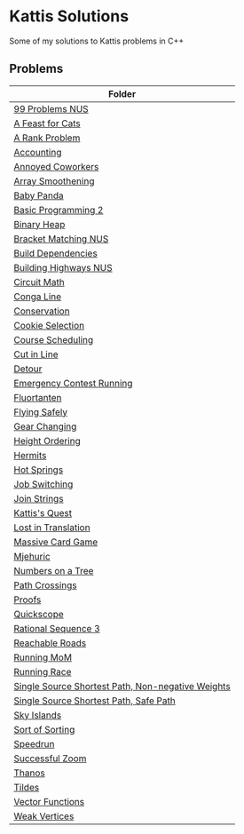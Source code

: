 # Kattis Solutions
Some of my solutions to Kattis problems in C++
## Problems
| Folder |
|--------|
| [99 Problems NUS](https://github.com/bentohset/kattis-solutions/tree/main/src/99%20Problems%20NUS) |
| [A Feast for Cats](https://github.com/bentohset/kattis-solutions/tree/main/src/A%20Feast%20for%20Cats) |
| [A Rank Problem](https://github.com/bentohset/kattis-solutions/tree/main/src/A%20Rank%20Problem) |
| [Accounting](https://github.com/bentohset/kattis-solutions/tree/main/src/Accounting) |
| [Annoyed Coworkers](https://github.com/bentohset/kattis-solutions/tree/main/src/Annoyed%20Coworkers) |
| [Array Smoothening](https://github.com/bentohset/kattis-solutions/tree/main/src/Array%20Smoothening) |
| [Baby Panda](https://github.com/bentohset/kattis-solutions/tree/main/src/Baby%20Panda) |
| [Basic Programming 2](https://github.com/bentohset/kattis-solutions/tree/main/src/Basic%20Programming%202) |
| [Binary Heap](https://github.com/bentohset/kattis-solutions/tree/main/src/Binary%20Heap) |
| [Bracket Matching NUS](https://github.com/bentohset/kattis-solutions/tree/main/src/Bracket%20Matching%20NUS) |
| [Build Dependencies](https://github.com/bentohset/kattis-solutions/tree/main/src/Build%20Dependencies) |
| [Building Highways NUS](https://github.com/bentohset/kattis-solutions/tree/main/src/Building%20Highways%20NUS) |
| [Circuit Math](https://github.com/bentohset/kattis-solutions/tree/main/src/Circuit%20Math) |
| [Conga Line](https://github.com/bentohset/kattis-solutions/tree/main/src/Conga%20Line) |
| [Conservation](https://github.com/bentohset/kattis-solutions/tree/main/src/Conservation) |
| [Cookie Selection](https://github.com/bentohset/kattis-solutions/tree/main/src/Cookie%20Selection) |
| [Course Scheduling](https://github.com/bentohset/kattis-solutions/tree/main/src/Course%20Scheduling) |
| [Cut in Line](https://github.com/bentohset/kattis-solutions/tree/main/src/Cut%20in%20Line) |
| [Detour](https://github.com/bentohset/kattis-solutions/tree/main/src/Detour) |
| [Emergency Contest Running](https://github.com/bentohset/kattis-solutions/tree/main/src/Emergency%20Contest%20Running) |
| [Fluortanten](https://github.com/bentohset/kattis-solutions/tree/main/src/Fluortanten) |
| [Flying Safely](https://github.com/bentohset/kattis-solutions/tree/main/src/Flying%20Safely) |
| [Gear Changing](https://github.com/bentohset/kattis-solutions/tree/main/src/Gear%20Changing) |
| [Height Ordering](https://github.com/bentohset/kattis-solutions/tree/main/src/Height%20Ordering) |
| [Hermits](https://github.com/bentohset/kattis-solutions/tree/main/src/Hermits) |
| [Hot Springs](https://github.com/bentohset/kattis-solutions/tree/main/src/Hot%20Springs) |
| [Job Switching](https://github.com/bentohset/kattis-solutions/tree/main/src/Job%20Switching) |
| [Join Strings](https://github.com/bentohset/kattis-solutions/tree/main/src/Join%20Strings) |
| [Kattis's Quest](https://github.com/bentohset/kattis-solutions/tree/main/src/Kattis's%20Quest) |
| [Lost in Translation](https://github.com/bentohset/kattis-solutions/tree/main/src/Lost%20in%20Translation) |
| [Massive Card Game](https://github.com/bentohset/kattis-solutions/tree/main/src/Massive%20Card%20Game) |
| [Mjehuric](https://github.com/bentohset/kattis-solutions/tree/main/src/Mjehuric) |
| [Numbers on a Tree](https://github.com/bentohset/kattis-solutions/tree/main/src/Numbers%20on%20a%20Tree) |
| [Path Crossings](https://github.com/bentohset/kattis-solutions/tree/main/src/Path%20Crossings) |
| [Proofs](https://github.com/bentohset/kattis-solutions/tree/main/src/Proofs) |
| [Quickscope](https://github.com/bentohset/kattis-solutions/tree/main/src/Quickscope) |
| [Rational Sequence 3](https://github.com/bentohset/kattis-solutions/tree/main/src/Rational%20Sequence%203) |
| [Reachable Roads](https://github.com/bentohset/kattis-solutions/tree/main/src/Reachable%20Roads) |
| [Running MoM](https://github.com/bentohset/kattis-solutions/tree/main/src/Running%20MoM) |
| [Running Race](https://github.com/bentohset/kattis-solutions/tree/main/src/Running%20Race) |
| [Single Source Shortest Path, Non-negative Weights](https://github.com/bentohset/kattis-solutions/tree/main/src/Single%20Source%20Shortest%20Path,%20Non-negative%20Weights) |
| [Single Source Shortest Path, Safe Path](https://github.com/bentohset/kattis-solutions/tree/main/src/Single%20Source%20Shortest%20Path,%20Safe%20Path) |
| [Sky Islands](https://github.com/bentohset/kattis-solutions/tree/main/src/Sky%20Islands) |
| [Sort of Sorting](https://github.com/bentohset/kattis-solutions/tree/main/src/Sort%20of%20Sorting) |
| [Speedrun](https://github.com/bentohset/kattis-solutions/tree/main/src/Speedrun) |
| [Successful Zoom](https://github.com/bentohset/kattis-solutions/tree/main/src/Successful%20Zoom) |
| [Thanos](https://github.com/bentohset/kattis-solutions/tree/main/src/Thanos) |
| [Tildes](https://github.com/bentohset/kattis-solutions/tree/main/src/Tildes) |
| [Vector Functions](https://github.com/bentohset/kattis-solutions/tree/main/src/Vector%20Functions) |
| [Weak Vertices](https://github.com/bentohset/kattis-solutions/tree/main/src/Weak%20Vertices) |


